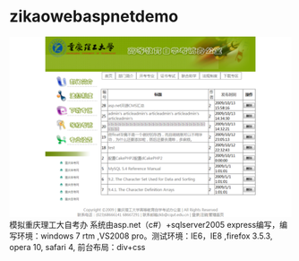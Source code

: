 # zikaowebaspnetdemo

![自考系统主界面 ](readmeimg/admin_news_list.png)
模拟重庆理工大自考办    系统由asp.net（c#）+sqlserver2005 express编写，编写环境：windows 7 rtm ,VS2008 pro。测试环境：IE6，IE8 ,firefox 3.5.3, opera 10, safari 4,  前台布局：div+css

